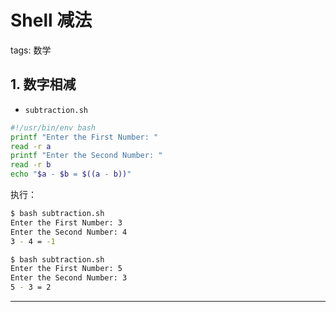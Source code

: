 #  Shell 减法
tags: 数学

##  1. 数字相减

 - `subtraction.sh`

```bash
#!/usr/bin/env bash
printf "Enter the First Number: "
read -r a
printf "Enter the Second Number: "
read -r b
echo "$a - $b = $((a - b))"
```
执行：

```bash
$ bash subtraction.sh
Enter the First Number: 3
Enter the Second Number: 4
3 - 4 = -1

$ bash subtraction.sh
Enter the First Number: 5
Enter the Second Number: 3
5 - 3 = 2
```
---
